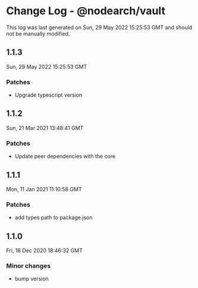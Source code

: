 # Change Log - @nodearch/vault

This log was last generated on Sun, 29 May 2022 15:25:53 GMT and should not be manually modified.

## 1.1.3
Sun, 29 May 2022 15:25:53 GMT

### Patches

- Upgrade typescript version

## 1.1.2
Sun, 21 Mar 2021 13:48:41 GMT

### Patches

- Update peer dependencies with the core

## 1.1.1
Mon, 11 Jan 2021 11:10:58 GMT

### Patches

- add types path to package.json

## 1.1.0
Fri, 18 Dec 2020 18:46:32 GMT

### Minor changes

- bump version

